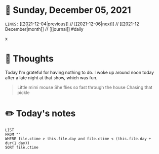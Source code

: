# 📅 Sunday, December 05, 2021
`LINKS:` [[2021-12-04|previous]] // [[2021-12-06|next]] // [[2021-12 December|month]] // [[journal]] 
#daily

x
# 💭 Thoughts
Today I'm grateful for having nothing to do. I woke up around noon today after a late night at that show, which was fun. 

> Little mimi mouse
She flies so fast through the house
Chasing that pickle


# ✏️ Today's notes
```dataview
LIST 
FROM ""
WHERE file.ctime > this.file.day and file.ctime < (this.file.day + dur(1 day))
SORT file.ctime
```
